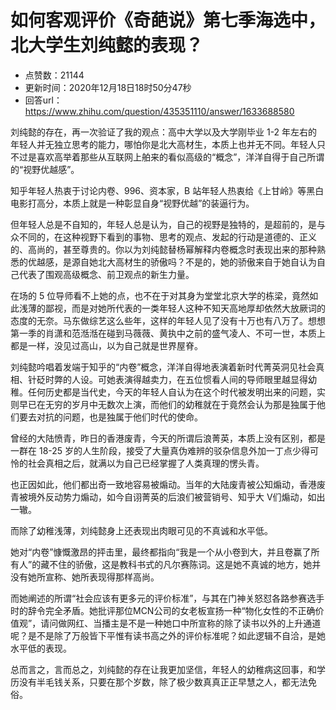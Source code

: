 # 如何客观评价《奇葩说》第七季海选中，北大学生刘纯懿的表现？
- 点赞数：21144
- 更新时间：2020年12月18日18时50分47秒
- 回答url：https://www.zhihu.com/question/435351110/answer/1633688580
<body>
 <p data-pid="8pW1RhTw">刘纯懿的存在，再一次验证了我的观点：高中大学以及大学刚毕业 1-2 年左右的年轻人并无独立思考的能力，哪怕你是北大高材生，本质上也并无不同。年轻人只不过是喜欢高举着那些从互联网上舶来的看似高级的“概念”，洋洋自得于自己所谓的“视野优越感”。</p>
 <p data-pid="NArY9cb3">知乎年轻人热衷于讨论内卷、996、资本家，B 站年轻人热衷给《上甘岭》等黑白电影打高分，本质上就是一种彰显自身“视野优越”的装逼行为。</p>
 <p data-pid="gfgPpcSs">但年轻人总是不自知的，年轻人总是认为，自己的视野是独特的，是超前的，是与众不同的，在这种视野下看到的事物、思考的观点、发起的行动是道德的、正义的、高尚的，甚至尊贵的。你以为刘纯懿替杨幂解释内卷概念时表现出来的那种熟悉的优越感，是源自她北大高材生的骄傲吗？不是的，她的骄傲来自于她自认为自己代表了围观高级概念、前卫观点的新生力量。</p>
 <p data-pid="N2KhS046">在场的 5 位导师看不上她的点，也不在于对其身为堂堂北京大学的栋梁，竟然如此浅薄的鄙视，而是对她所代表的一类年轻人这种不知天高地厚却依然大放厥词的态度的无奈。马东做综艺这么些年，这样的年轻人见了没有十万也有八万了。想想第一季的肖潇和范湉湉在碰到马薇薇、黄执中之前的盛气凌人、不可一世，本质上都是一样，没见过高山，以为自己就是世界屋脊。</p>
 <p data-pid="WnXLZHAt">刘纯懿吟唱着发端于知乎的“内卷”概念，洋洋自得地表演着新时代菁英洞见社会真相、针砭时弊的人设。可她表演得越卖力，在五位惯看人间的导师眼里越显得幼稚。任何历史都是当代史，今天的年轻人自认为在这个时代被发明出来的问题，实则早已在无穷的岁月中无数次上演，而他们的幼稚就在于竟然会认为那是独属于他们要去对抗的问题，也是独属于他们时代的使命。</p>
 <p data-pid="9Pvp51AF">曾经的大陆愤青，昨日的香港废青，今天的所谓后浪菁英，本质上没有区别，都是一群在 18-25 岁的人生阶段，接受了大量真伪难辨的驳杂信息外加一丁点少得可怜的社会真相之后，就满以为自己已经掌握了人类真理的愣头青。</p>
 <p data-pid="1JIrnUhF">也正因如此，他们都出奇一致地容易被煽动。当年的大陆废青被公知煽动，香港废青被境外反动势力煽动，如今自诩菁英的后浪们被营销号、知乎大 V们煽动，如出一辙。</p>
 <p data-pid="rvCnMDJy">而除了幼稚浅薄，刘纯懿身上还表现出肉眼可见的不真诚和水平低。</p>
 <p data-pid="mMy0lDyZ">她对“内卷”慷慨激昂的抨击里，最终都指向“我是一个从小卷到大，并且卷赢了所有人”的藏不住的骄傲，这是教科书式的凡尔赛陈词。这是她不真诚的地方，她并没有她所宣称、她所表现得那样高尚。</p>
 <p data-pid="stCtWsQe">而她阐述的所谓“社会应该有更多元的评价标准”，与其在门神关怒怼各路参赛选手时的辞令完全矛盾。她批评那位MCN公司的女老板宣扬一种“物化女性的不正确价值观”，请问做网红、当播主是不是一种她口中所宣称的除了读书以外的上升通道呢？是不是除了万般皆下平惟有读书高之外的评价标准呢？如此逻辑不自洽，是她水平低的表现。</p>
 <p data-pid="XgHXeScQ">总而言之，言而总之，刘纯懿的存在让我更加坚信，年轻人的幼稚病这回事，和学历没有半毛钱关系，只要在那个岁数，除了极少数真真正正早慧之人，都无法免俗。</p>
</body>